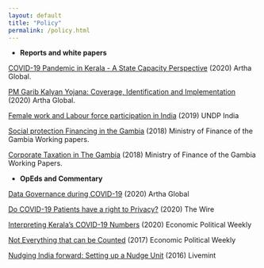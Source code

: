 ```yaml
---
layout: default
title: "Policy"
permalink: /policy.html
---
```



- **Reports and white papers**
  
[COVID-19 Pandemic in Kerala - A State Capacity Perspective]([url](https://artha.global/working-paper/the-first-wave-of-covid-19-in-kerala-a-state-capacity-perspective/))  (2020) Artha Global.
	
[PM Garib Kalyan Yojana: Coverage, Identification and Implementation]([url](https://artha.global/working-paper/pm-garib-kalyan-yojana-coverage-identification-and-implementation/})) (2020) Artha Global.

[Female work and Labour force participation in India]([url](https://www.undp.org/sites/g/files/zskgke326/files/migration/in/Women-at-Work-Report.pdf)) (2019) UNDP India

[Social protection Financing in the Gambia]([url](https://mofea.gov.gm/wp-content/uploads/2024/03/Social-Protection-Financing-In-The-Gambia-working-Paper-2.pdf)) (2018) Ministry of Finance of the Gambia Working papers.

[Corporate Taxation in The Gambia]([url](https://mofea.gov.gm/wp-content/uploads/2024/03/Corporate-Income-Taxation-in-The-Gambia-2018-working-Paper-1-.pdf)) (2018) Ministry of Finance of the Gambia Working Papers.


 - **OpEds and Commentary**  

[Data Governance during COVID-19]([url](https://artha.global/blog/?user_post[]=sneha_p)) (2020) Artha Global

[Do COVID-19 Patients have a right to Privacy?]([url](https://science.thewire.in/health/do-indias-covid-19-patients-have-a-right-to-privacy/)) (2020) The Wire

[Interpreting Kerala’s COVID-19 Numbers]([url](https://www.epw.in/engage/article/interpreting-keralas-covid-19-numbers)) (2020) Economic Political Weekly

[Not Everything that can be Counted]([url](www.epw.in/journal/2017/32/commentary/not-everything-can-be-counted-counted.html)) (2017) Economic Political Weekly

[Nudging India forward: Setting up a Nudge Unit]([url](https://www.livemint.com/Politics/nlDZwTwdUE1nZqPRxORHeJ/Nudging-India-forward-Setting-up-a-nudge-unit.html)) (2016) Livemint

